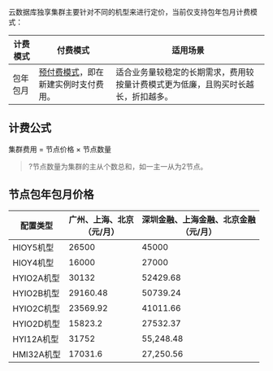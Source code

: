 云数据库独享集群主要针对不同的机型来进行定价，当前仅支持包年包月计费模式：

| 计费模式 | 付费模式                             | 适用场景                                                     |
| -------- | ------------------------------------ | ------------------------------------------------------------ |
| 包年包月 | [预付费模式](https://cloud.tencent.com/document/product/555/9618)，即在新建实例时支付费用。 | 适合业务量较稳定的长期需求，费用较按量计费模式更为低廉，且购买时长越长，折扣越多。 |

## 计费公式
集群费用 = 节点价格 × 节点数量
>?节点数量为集群的主从个数总和，如一主一从为2节点。

## 节点包年包月价格

| 配置类型   | 广州、上海、北京 <br>（元/月） | 深圳金融、上海金融、北京金融 <br>（元/月） |
| ---------- | --------------------------------------- | -------------------------------------- |
| HIOY5机型  | 26500                                   | 45000                                  |
| HIOY4机型  | 16000                                   | 27000                                  |
| HYIO2A机型 | 30132                                   | 52429.68                               |
| HYIO2B机型 | 29160.48                                | 50739.24                               |
| HYIO2C机型 | 23569.92                                | 41011.66                               |
| HYIO2D机型 | 15823.2                                 | 27532.37                               |
| HYI12A机型 | 31752                                   | 55,248.48                              |
| HMI32A机型 | 17031.6                                 | 27,250.56                              |
